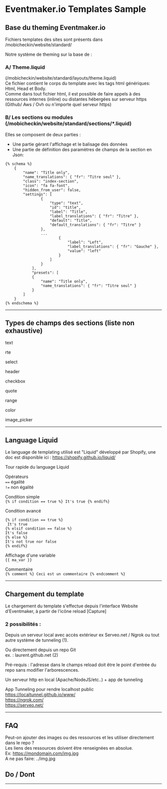 # Eventmaker.io Templates Sample   

## Base du theming Eventmaker.io
Fichiers templates des sites sont présents dans /mobicheckin/website/standard/  
  
Notre système de theming sur la base de :  
  
### A/ Theme.liquid  
(/mobicheckin/website/standard/layouts/theme.liquid)  
Ce fichier contient le corps du template avec les tags html génériques: Html, Head et Body.  
Comme dans tout fichier html, il est possible de faire appels à des ressources internes (inline) ou distantes hébergées sur serveur https (Github/ Aws / Ovh ou n'importe quel serveur https)  

### B/ Les sections ou modules  (/mobicheckin/website/standard/sections/*.liquid) 
Elles se composent de deux parties :  

- Une partie gérant l'affichage et le balisage des données  
- Une partie de définition des paramètres de champs de la section en Json:  

```
{% schema %}
    {
        "name": "Title only",
        "name_translations": { "fr": "Titre seul" },
        "class": "index-section",
        "icon": "fa fa-font",
        "hidden_from_user": false,
        "settings": [
                {
                    "type": "text",
                    "id": "title",
                    "label": "Title",
                    "label_translations": { "fr": "Titre" },
                    "default": "Title",
                    "default_translations": { "fr": "Titre" }
                },
                ...
                        {
                            "label": "Left",
                            "label_translations": { "fr": "Gauche" },
                            "value": "left"
                        }
                    ]
                }
            ],
            "presets": [
            {
                "name": "Title only",
                "name_translations": { "fr": "Titre seul" }
            }
        ]
    }
{% endschema %}
```

----------------------------------------------------  
  
  
## Types de champs des sections (liste non exhaustive)   
  
text  

rte  
    
select  
  
header  
   
checkbox    
  
quote  

range  

color  
  
image_picker  
  
  
  
----------------------------------------------------    
    
## Language Liquid    

Le language de templating utilisé est "Liquid" développé par Shopify, 
une doc est disponible ici : https://shopify.github.io/liquid/

Tour rapide du language Liquid   

Opérateurs  
`==` égalité  
`!=` non égalité  

Condition simple  
`{% if condition == true %} It's true {% endif%}`  

Condition avancé  

```
{% if condition == true %}  
 It's true 
{% elsif condition == false %}  
It's false  
{% else %}  
It's not true nor false  
{% endif%}
```

Affichage d'une variable  
`{{ ma_var }}`  

Commentaire  
`{% comment %} Ceci est un commentaire {% endcomment %}`  
  

    
----------------------------------------------------   

## Chargement du template  

Le chargement du template s'effectue depuis l'interface Website d'Eventmaker, à partir de l'icône reload [Capture]
  
### 2 possibilités :  
Depuis un serveur local avec accès extérieur ex Serveo.net / Ngrok ou tout autre système de tunneling (1).
  
Ou directement depuis un repo Git  
ex. : laurent.github.net (2)  
  
Pré-requis : l'adresse dans le champs reload doit être le point d'entrée du repo sans modifier l'arborescences.
  
Un serveur http en local (Apache/NodeJS/etc..) + app de tunneling
  
App Tunneling pour rendre localhost public 
https://localtunnel.github.io/www/  
https://ngrok.com/  
https://serveo.net/  
  
----------------------------------------------------
  
## FAQ  
  
Peut-on ajouter des images ou des ressources et les utiliser directement dans le repo ?  
Les liens des ressources doivent être renseignées en absolue.  
Ex: https://mondomain.com/img.jpg  
A ne pas faire: ../img.jpg  
   
## Do / Dont  

----------------------------------------------------   
  

